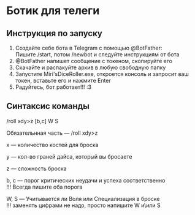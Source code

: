 # Ботик для телеги
## Инструкция по запуску
1. Создайте себе бота в Telegram с помощью @BotFather:  
      Пишите /start, потом /newbot и следуйте инструкциям от бота
2. @BotFather напишет сообщение с токеном, скопируйте его
3. Скачайте и распакуйте архив в любую свободную папку
4. Запустите Miri'sDiceRoller.exe, откроется консоль и запросит ваш токен, вставьте его и нажмите Enter
5. Радуйтесь, бот работает!!! :3

## Синтаксис команды
/roll xdy>z [b,c] W S

Обязательнная часть — /roll xdy>z

x — количество костей для броска

y — кол-во граней дайса, который вы бросаете

z — сложность броска

b, c — порог критических неудачи и успеха соответственно  
!!! Всегда пишите оба порога

W, S — Учитывается ли Воля или Специализация в броске  
!!! заменять цифрами не надо, просто напишите W и\или S
